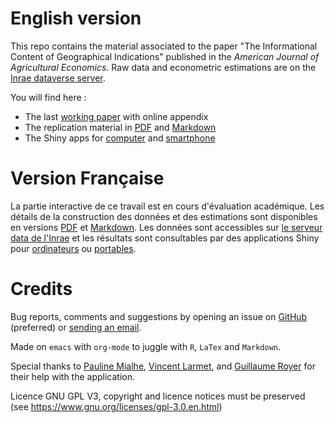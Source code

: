 # English version

This repo contains the material associated to the paper "The Informational Content of Geographical Indications" published in the *American Journal of Agricultural Economics*. Raw data and econometric estimations are on the [Inrae dataverse server](https://data.inrae.fr/dataset.xhtml?persistentId=doi:10.15454/ZZWQMN).

You will find here :

-   The last [working paper](WorkingPaper.pdf) with online appendix
-   The replication material in [PDF](ReproPaper.pdf) and [Markdown](ReproPaper.md)
-   The Shiny apps for [computer](https://cesaer-datas.inra.fr/geoind) and [smartphone](https://cesaer-datas.inra.fr/geoind_phone)


# Version Française

La partie interactive de ce travail est en cours d'évaluation académique. Les détails de la construction des données et des estimations sont disponibles en versions [PDF](DataPaper.pdf) et [Markdown](DataPaper.md). Les données sont accessibles sur [le serveur data de l'Inrae](https://data.inrae.fr/dataset.xhtml?persistentId=doi:10.15454/ZZWQMN) et les résultats sont consultables par des applications Shiny pour [ordinateurs](https://cesaer-datas.inra.fr/geoind) ou [portables](https://cesaer-datas.inra.fr/geoind_phone).


# Credits

Bug reports, comments and suggestions by opening an issue on [GitHub](https://github.com/jsay/geoInd) (preferred) or [sending an email](mailto:jsay@inra.fr).

Made on `emacs` with `org-mode` to juggle with `R`, `LaTex` and `Markdown`.

Special thanks to [Pauline Mialhe](https://fr.linkedin.com/in/pauline-mialhe), [Vincent Larmet](https://fr.linkedin.com/in/vincent-larmet-bba997144), and [Guillaume Royer](https://www2.dijon.inra.fr/cesaer/membres/guillaume-royer/) for their help with the application.

Licence GNU GPL V3, copyright and licence notices must be preserved (see <https://www.gnu.org/licenses/gpl-3.0.en.html>)
